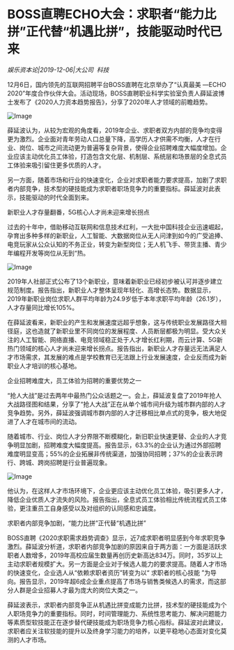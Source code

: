 # BOSS直聘ECHO大会：求职者“能力比拼”正代替“机遇比拼”，技能驱动时代已来

*娱乐资本论|2019-12-06|大公司 
                                                科技*

12月6日，国内领先的互联网招聘平台BOSS直聘在北京举办了“认真最美 —ECHO 2020”年度合作伙伴大会。活动现场，BOSS直聘职业科学实验室负责人薛延波博士发布了《2020人力资本趋势报告》，分享了2020年人才领域的前瞻趋势。

![Image](http://static.ylzbl.com/uploads/ueditor/php/upload/image/20191206/1575627558405276.png)

薛延波认为，从较为宏观的角度看，2019年企业、求职者双方内部的竞争均变得更为激烈。企业面对青年劳动人口总量下降，高学历人才供需不均衡，人才在行业、岗位、城市之间流动更为普遍等复杂背景，使得企业招聘难度大幅度增加。企业应该主动优化员工体验，打造包含文化层、机制层、系统层和场景层的全息式员工体验来吸引留住更多优质的人才。

另一方面，随着市场和行业的快速变化，企业对求职者能力要求提高，加剧了求职者内部竞争，技术型的硬技能成为求职者职场竞争力的重要指标。薛延波对此表示，技能驱动的时代全面到来。

新职业人才存量翻番，5G核心人才尚未迎来增长拐点

过去的十年中，借助移动互联网和信息技术红利，一大批中国科技企业迅速崛起，孕育出多种多样的新职业，人工智能、大数据岗位从无人问津到如今的广受追捧、电竞玩家从公众认知的不务正业，转变为新型岗位；无人机飞手、带货主播、青少年编程开发等岗位从无到“热。

![Image](http://static.ylzbl.com/uploads/ueditor/php/upload/image/20191206/1575627578929626.png)

2019年人社部正式公布了13个新职业，意味着新职业已经初步被认可并逐步建立规范制度。报告指出，新职业人才整体呈现年轻化、高增长态势。数据显示， 2019年新职业岗位求职人群平均年龄为24.9岁低于本年求职平均年龄（26.1岁），人才存量同比增长105%。

在薛延波看来，新职业的产生和发展速度远超乎想象，这与传统职业发展路径大相径庭，这也造就了新职业里不同岗位的发展程度、人员断层都极为明显。受大众关注的人工智能、网络直播、电竞领域稳正处于人才增长红利期，而云计算、5G新热门领域的核心人才尚未迎来增长拐点。报告指出，新职业人才存量远无法满足人才市场需求，其发展的难点是学校教育已无法跟上行业发展速度，企业反而成为新职业人才培训的核心基地。

企业招聘难度大，员工体验为招聘的重要优势之一

“抢人大战”是过去两年中最热门公众话题之一。会上，薛延波复盘了2019年抢人大战路径图和结果，分享了“抢人大战”正在从单个城市间升级为城市群内部的人才竞争趋势。另外，薛延波强调城市群内部的人才迁移相比单点式的竞争，极大地促进了人才在城市间的流动。

随着城市、行业、岗位人才分界限不断模糊化，新旧职业快速更替、企业的人才竞争明显加剧，招聘难度大幅度提高。报告显示，63.3%的企业认为通过外部招聘难度明显变高；55%的企业拓展非传统渠道，加强协同招聘；37%的企业表示跨行、跨城、跨岗招聘是行业普遍现象。

![Image](http://static.ylzbl.com/uploads/ueditor/php/upload/image/20191206/1575627606283578.png)

他认为，在这样人才市场环境下，企业更应该主动优化员工体验，吸引更多人才，降低企业优质人才流失的风险。报告指出，全息式员工体验相比传统流程式员工体验，更注重员工自身感受以及对组织的认同感和忠诚度。

求职者内部竞争加剧，“能力比拼”正代替“机遇比拼”

BOSS直聘《2020求职需求趋势调查》显示，近7成求职者明显感到今年求职竞争激烈。薛延波分析道，求职者内部竞争加剧的原因来自于两方面：一方面是活跃求职者人数增多，2019年高校应届生数量再创历史新高达834万。同时，35岁以上主动求职者规模扩大。另一方面是企业对于候选人能力的要求提高。随着人才市场的快速变化，企业选人从“依赖求职者资历”转变为以“ 求职者的核心技能 ”为导向。报告显示，2019年超6成企业重点提高了市场与销售类候选人的需求，而这部分人群是企业招募人才最为庞大的岗位大类之一。

薛延波表示，求职者内部竞争正从机遇比拼变成能力比拼，技术型的硬技能成为个人职场竞争力的重要指标。同时，时间管理能力、系统性思考能力、解决问题能力等素质型软技能正在逐步替代硬技能成为职场竞争力核心指标。薛延波对此建议，求职者应关注软技能的提升以及终身学习能力的培养，以更平稳地心态面对变化莫测的人才市场。

